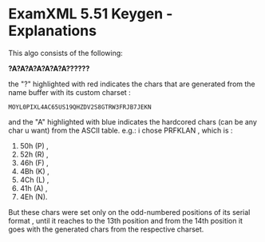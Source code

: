 # ExamXML 5.51 Keygen - Explanations

This algo consists of the following:

**?A?A?A?A?A?A?A??????**

the "?" highlighted with red indicates the chars that are generated from the name buffer with its custom charset : 
```
MOYL0PIXL4AC65US19QHZDV2S8GTRW3FRJB7JEKN
```

and the "A" highlighted with blue indicates the hardcored chars (can be any char u want) from the ASCII table. 
e.g.: i chose PRFKLAN , which is :
1. 50h (P) , 
2. 52h (R) , 
3. 46h (F) , 
4. 4Bh (K) , 
5. 4Ch (L) , 
6. 41h (A) , 
7. 4Eh (N). 

But these chars were set only on the odd-numbered positions of its serial format , until it reaches to the 13th position and from the 14th position it goes with the generated chars from the respective charset.
